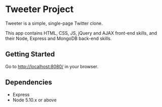 # Tweeter Project

Tweeter is a simple, single-page Twitter clone.

This app contains HTML, CSS, JS, jQuery and AJAX front-end skills, and their Node, Express and MongoDB back-end skills.

## Getting Started

Go to <http://localhost:8080/> in your browser.

## Dependencies

- Express
- Node 5.10.x or above

